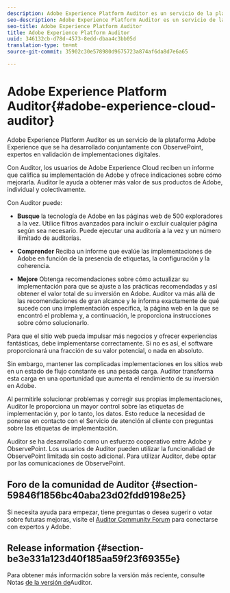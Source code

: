 ```yaml
---
description: Adobe Experience Platform Auditor es un servicio de la plataforma Adobe Experience que se ha desarrollado conjuntamente con ObservePoint, expertos en validación de implementaciones digitales.
seo-description: Adobe Experience Platform Auditor es un servicio de la plataforma Adobe Experience que se ha desarrollado conjuntamente con ObservePoint, expertos en validación de implementaciones digitales.
seo-title: Adobe Experience Platform Auditor
title: Adobe Experience Platform Auditor
uuid: 346132cb-d78d-4573-8edd-dbaa4c3bb05d
translation-type: tm+mt
source-git-commit: 35902c30e578980d9675723a874af6da8d7e6a65

---
```



# Adobe Experience Platform Auditor{#adobe-experience-cloud-auditor}

Adobe Experience Platform Auditor es un servicio de la plataforma Adobe Experience que se ha desarrollado conjuntamente con ObservePoint, expertos en validación de implementaciones digitales.

Con Auditor, los usuarios de Adobe Experience Cloud reciben un informe que califica su implementación de Adobe y ofrece indicaciones sobre cómo mejorarla. Auditor le ayuda a obtener más valor de sus productos de Adobe, individual y colectivamente.

Con Auditor puede:

* **Busque** la tecnología de Adobe en las páginas web de 500 exploradores a la vez. Utilice filtros avanzados para incluir o excluir cualquier página según sea necesario. Puede ejecutar una auditoría a la vez y un número ilimitado de auditorías.

* **Comprender** Reciba un informe que evalúe las implementaciones de Adobe en función de la presencia de etiquetas, la configuración y la coherencia.

* **Mejore** Obtenga recomendaciones sobre cómo actualizar su implementación para que se ajuste a las prácticas recomendadas y así obtener el valor total de su inversión en Adobe. Auditor va más allá de las recomendaciones de gran alcance y le informa exactamente de qué sucede con una implementación específica, la página web en la que se encontró el problema y, a continuación, le proporciona instrucciones sobre cómo solucionarlo.

Para que el sitio web pueda impulsar más negocios y ofrecer experiencias fantásticas, debe implementarse correctamente. Si no es así, el software proporcionará una fracción de su valor potencial, o nada en absoluto.

Sin embargo, mantener las complicadas implementaciones en los sitios web en un estado de flujo constante es una pesada carga. Auditor transforma esta carga en una oportunidad que aumenta el rendimiento de su inversión en Adobe.

Al permitirle solucionar problemas y corregir sus propias implementaciones, Auditor le proporciona un mayor control sobre las etiquetas de implementación y, por lo tanto, los datos. Esto reduce la necesidad de ponerse en contacto con el Servicio de atención al cliente con preguntas sobre las etiquetas de implementación.

Auditor se ha desarrollado como un esfuerzo cooperativo entre Adobe y ObservePoint. Los usuarios de Auditor pueden utilizar la funcionalidad de ObservePoint limitada sin costo adicional. Para utilizar Auditor, debe optar por las comunicaciones de ObservePoint.

## Foro de la comunidad de Auditor {#section-59846f1856bc40aba23d02fdd9198e25}

Si necesita ayuda para empezar, tiene preguntas o desea sugerir o votar sobre futuras mejoras, visite el [Auditor Community Forum](https://forums.adobe.com/community/experience-cloud/platform/core-services/activation-service/auditor) para conectarse con expertos y Adobe.

## Release information {#section-be3e331a123d40f185aa59f23f69355e}

Para obtener más información sobre la versión más reciente, consulte Notas [de la versión de](release-notes.md#topic-8fa9e41bc3a54240b1873cebe36b75b1)Auditor.
